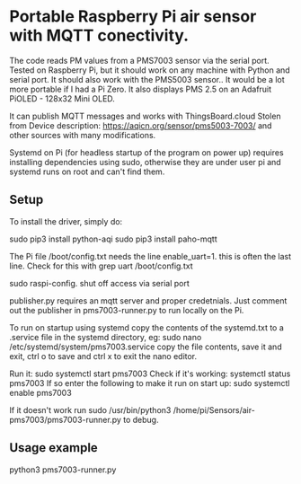 # Portable Raspberry Pi air sensor with MQTT conectivity.

The code reads PM values from a PMS7003 sensor via the serial port. Tested on Raspberry Pi, 
but it should work on any machine with Python and serial port. It should also work with the PMS5003 sensor..  It would be
a lot more portable if I had a Pi Zero. It also displays PMS 2.5 on an Adafruit PiOLED - 128x32 Mini OLED.

It can publish MQTT messages and works with ThingsBoard.cloud
Stolen from Device description: <https://aqicn.org/sensor/pms5003-7003/> and other sources with many modifications.

Systemd on Pi (for headless startup of the program on power up) requires installing dependencies using sudo, otherwise they are under user pi and
systemd runs on root and can't find them.


## Setup

To install the driver, simply do:

sudo pip3 install python-aqi
sudo pip3 install paho-mqtt

The Pi file /boot/config.txt needs the line enable_uart=1. this is often the last line.
Check for this with grep uart /boot/config.txt

sudo raspi-config. shut off access via serial port

publisher.py requires an mqtt server and proper credetnials. Just comment out the publisher in pms7003-runner.py 
to run locally on the Pi.

To run on startup using systemd copy the contents of the systemd.txt to a .service file in the systemd directory, eg:
sudo nano /etc/systemd/system/pms7003.service
copy the file contents, save it and exit, ctrl o to save and ctrl x to exit the nano editor.

Run it:
sudo systemctl start pms7003
Check if it's working:
systemctl status pms7003
If so enter the following to make it run on start up:
sudo systemctl enable pms7003 

If it doesn't work run sudo /usr/bin/python3 /home/pi/Sensors/air-pms7003/pms7003-runner.py to debug.
## Usage example

python3 pms7003-runner.py
